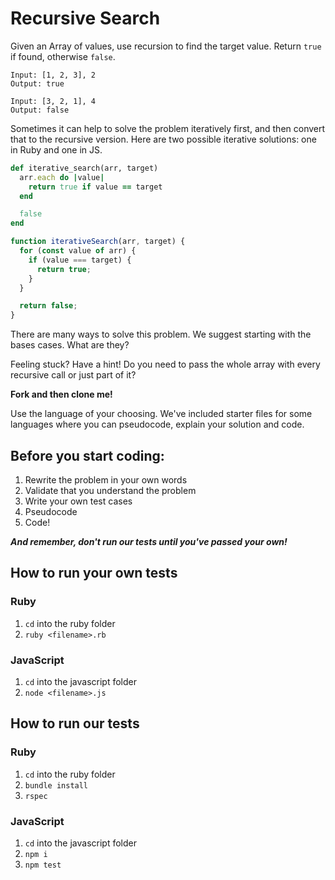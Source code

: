 # Recursive Search

Given an Array of values, use recursion to find the target value. Return `true` if found, otherwise `false`.

```
Input: [1, 2, 3], 2
Output: true

Input: [3, 2, 1], 4
Output: false
```

Sometimes it can help to solve the problem iteratively first, and then convert that to the recursive version. Here are two possible iterative solutions: one in Ruby and one in JS.

```ruby
def iterative_search(arr, target)
  arr.each do |value|
    return true if value == target
  end

  false
end
```

```js
function iterativeSearch(arr, target) {
  for (const value of arr) {
    if (value === target) {
      return true;
    }
  }

  return false;
}
```

There are many ways to solve this problem. We suggest starting with the bases cases. What are they?

Feeling stuck? Have a hint! Do you need to pass the whole array with every recursive call or just part of it?

**Fork and then clone me!**

Use the language of your choosing. We've included starter files for some languages where you can pseudocode, explain your solution and code.

## Before you start coding:

1. Rewrite the problem in your own words
2. Validate that you understand the problem
3. Write your own test cases
4. Pseudocode
5. Code!

**_And remember, don't run our tests until you've passed your own!_**

## How to run your own tests

### Ruby

1. `cd` into the ruby folder
2. `ruby <filename>.rb`

### JavaScript

1. `cd` into the javascript folder
2. `node <filename>.js`

## How to run our tests

### Ruby

1. `cd` into the ruby folder
2. `bundle install`
3. `rspec`

### JavaScript

1. `cd` into the javascript folder
2. `npm i`
3. `npm test`
